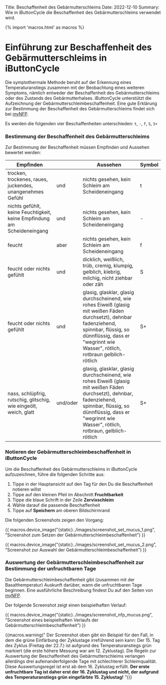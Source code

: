 Title: Beschaffenheit des Gebärmutterschleims
Date: 2022-12-10
Summary: Wie in iButtonCycle die Beschaffenheit des Gebärmutterschleims verwendet wird.

{% import 'macros.html' as macros %}
# Einführung zur Beschaffenheit des Gebärmutterschleims in iButtonCycle

Die symptothermale Methode beruht auf der Erkennung eines Temperaturanstiegs zusammen mit der Beobachtung eines weiteren Symptoms, nämlich entweder der Beschaffenheit des Gebärmutterschleims oder des Zustands des Gebärmutterhalses. iButtonCycle unterstützt die Aufzeichnung der Gebärmutterschleimbeschaffenheit. 
Eine gute Erklärung zur Bestimmung der Beschaffenheit des Gebärmutterschleims findet sich bei [myNFP](https://www.mynfp.de/zervixschleim-beobachten).

Es werden die folgenden vier Beschaffenheiten unterschieden: `t`, `-`, `f`, `S`, `S+`

### Bestimmung der Beschaffenheit des Gebärmutterschleims

Zur Bestimmung der Beschaffenheit müssen Empfinden und Aussehen bewertet werden:

<div class="table-responsive">
<table class="table mb-5">
<thead><tr><th>Empfinden</th><th></th><th>Aussehen</th><th>Symbol</th></tr></thead>
<tbody>
<tr>
  <td>trocken, trockenes, raues, juckendes, unangenehmes Gefühl</td>
  <td class="px-3">und</td>
  <td>nichts gesehen, kein Schleim am Scheideneingang</td>
  <td class="fst-bold">t</td>
</tr>
<tr>
  <td>nichts gefühlt, keine Feuchtigkeit, keine Empfindung am Scheideneingang</td>
  <td class="px-3">und</td>
  <td>nichts gesehen, kein Schleim am Scheideneingang</td>
  <td class="fst-bold">-</td>
</tr>  
<tr>
  <td>feucht</td>
  <td class="px-3">aber</td>
  <td>nichts gesehen, kein Schleim am Scheideneingang</td>
  <td class="fst-bold">f</td>
</tr>  
<tr>
  <td>feucht oder nichts gefühlt</td>
  <td class="px-3">und</td>
  <td>dicklich, weißlich, trüb, cremig, klumpig, gelblich, klebrig, milchig, nicht ziehbar oder zäh</td>
  <td class="fst-bold">S</td>
</tr>  
<tr>
  <td>feucht oder nichts gefühlt</td>
  <td class="px-3">und</td>
  <td>glasig, glasklar, glasig durchscheinend, wie rohes Eiweiß (glasig mit weißen Fäden durchsetzt), dehnbar fadenziehend, spinnbar, flüssig, so dünnflüssig, dass er "wegrinnt wie Wasser", rötlich, rotbraun gelblich-rötlich</td>
  <td class="fst-bold">S+</td>
</tr>
<tr>
  <td>nass, schlüpfrig, rutschig, glitschig, wie eingeölt, weich, glatt</td>
  <td class="px-3">und/oder</td>
  <td>glasig, glasklar, glasig durchscheinend, wie rohes Eiweiß (glasig mit weißen Fäden durchsetzt), dehnbar, fadenziehend, spinnbar, flüssig, so dünnflüssig, dass er "wegrinnt wie Wasser", rötlich, rotbraun, gelblich-rötlich</td>
  <td class="fst-bold">S+</td>
</tr>
</tbody>
</table>
</div>

### Notieren der Gebärmutterschleimbeschaffenheit in iButtonCycle

Um die Beschaffenheit des Gebärmutterschleims in iButtonCycle aufzuzeichnen, führe die folgenden Schritte aus:

1. Tippe in der Hauptansicht auf den Tag für den Du die Beschaffenheit notieren willst
1. Tippe auf den kleinen Pfeil im Abschnitt **Fruchtbarkeit**
1. Tippe die blaue Schrift in der Zeile **Zervixschleim** 
1. Wähle darauf die passende Beschaffenheit
1. Tippe auf **Speichern** am oberen Bildschirmrand

Die folgenden Screenshots zeigen den Vorgang:

{{ macros.device_image("{static}../images/screenshot_set_mucus_1.png", "Screenshot zum Setzen der Gebärmutterschleimbeschaffenheit") }}

{{ macros.device_image("{static}../images/screenshot_set_mucus_2.png", "Screenshot zur Auswahl der Gebärmutterschleimbeschaffenheit") }}

### Auswertung der Gebärmutterschleimbeschaffenheit zur Bestimmung der unfruchtbaren Tage

Die Gebärmutterschleimbeschaffenheit gibt (zusammen mit der Basalthemperatur) Auskunft darüber, wann die unfruchtbaren Tage beginnen. Eine ausführliche Beschreibung findest Du auf den Seiten von [myNFP](https://www.mynfp.de/temperatur-und-zervixschleim-kombinieren).

Der folgende Screenshot zeigt einen beispielhaften Verlauf:

{{ macros.device_image("{static}../images/screenshot_nfp_mucus.png", "Screenshot eines beispielhaften Verlaufs der Gebärmutterschleimbeschaffenheit") }}

{{macros.warning("
Der Screenshot oben gibt ein Beispiel für den Fall, in dem die grüne Einfärbung der Zyklustage irreführend sein kann: Der 15. Tag des Zyklus (Freitag der 22.7.) ist aufgrund des Temperaturanstiegs grün markiert (die erste höhere Messung war am 12. Zyklustag). Die Regeln zur Auswertung der Beschaffenheit des Gebärmutterschleims verlangen allerdings drei aufeinanderfolgende Tage mit schlechterer Schleimqualität. Diese Auswertungsregel ist erst ab dem 16. Zyklustag erfüllt. <strong>Der erste unfruchtbare Tag ist daher erst der 16. Zyklustag und nicht, der aufgrund des Temperaturanstiegs grün eingefärbte 15. Zyklustag!</strong>
")}}